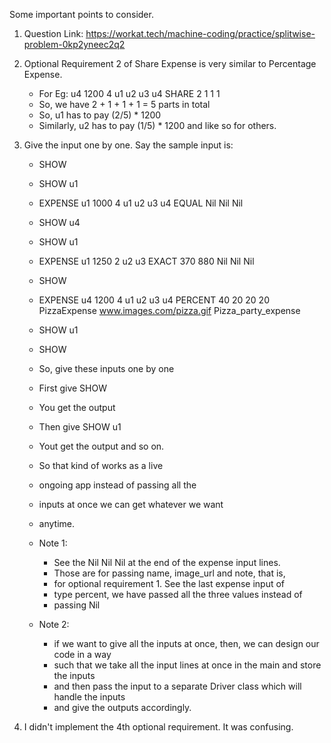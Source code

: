 Some important points to consider.

1. Question Link:
https://workat.tech/machine-coding/practice/splitwise-problem-0kp2yneec2q2 


2. Optional Requirement 2 of Share Expense is very similar to Percentage Expense.
   - For Eg: u4 1200 4 u1 u2 u3 u4 SHARE 2 1 1 1
   - So, we have 2 + 1 + 1 + 1 = 5 parts in total
   - So, u1 has to pay (2/5) * 1200
   - Similarly, u2 has to pay (1/5) * 1200 and like so for others.
   


3. Give the input one by one. Say the sample input is:
   - SHOW
   - SHOW u1
   - EXPENSE u1 1000 4 u1 u2 u3 u4 EQUAL Nil Nil Nil 
   - SHOW u4
   - SHOW u1
   - EXPENSE u1 1250 2 u2 u3 EXACT 370 880 Nil Nil Nil 
   - SHOW
   - EXPENSE u4 1200 4 u1 u2 u3 u4 PERCENT 40 20 20 20 PizzaExpense www.images.com/pizza.gif Pizza_party_expense
   - SHOW u1
   - SHOW

   - So, give these inputs one by one 
   - First give SHOW
   - You get the output
   - Then give SHOW u1
   - Yout get the output and so on.
   - So that kind of works as a live 
   - ongoing app instead of passing all the
   - inputs at once we can get whatever we want
   - anytime.
   
   
   - Note 1:
     - See the Nil Nil Nil at the end of the expense input lines.
     - Those are for passing name, image_url and note, that is, 
     - for optional requirement 1. See the last expense input of
     - type percent, we have passed all the three values instead of
     - passing Nil
   
   - Note 2:
     - if we want to give all the inputs at once, then, we can design our code in a way
     - such that we take all the input lines at once in the main and store the inputs
     - and then pass the input to a separate Driver class which will handle the inputs
     - and give the outputs accordingly.


4. I didn't implement the 4th optional requirement. It was confusing.





